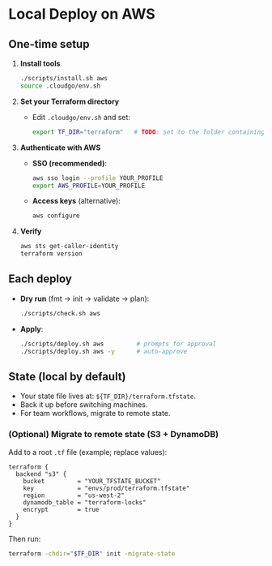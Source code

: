 
# Local Deploy on AWS

## One-time setup
1. **Install tools**
   ```bash
   ./scripts/install.sh aws
   source .cloudgo/env.sh
   ```

2. **Set your Terraform directory**
   - Edit `.cloudgo/env.sh` and set:
     ```bash
     export TF_DIR="terraform"   # TODO: set to the folder containing your *.tf
     ```

3. **Authenticate with AWS**
   - **SSO (recommended)**:
     ```bash
     aws sso login --profile YOUR_PROFILE
     export AWS_PROFILE=YOUR_PROFILE
     ```
   - **Access keys** (alternative):
     ```bash
     aws configure
     ```

4. **Verify**
   ```bash
   aws sts get-caller-identity
   terraform version
   ```

## Each deploy
- **Dry run** (fmt → init → validate → plan):
  ```bash
  ./scripts/check.sh aws
  ```

- **Apply**:
  ```bash
  ./scripts/deploy.sh aws         # prompts for approval
  ./scripts/deploy.sh aws -y      # auto-approve
  ```

## State (local by default)
- Your state file lives at: `${TF_DIR}/terraform.tfstate`.
- Back it up before switching machines.
- For team workflows, migrate to remote state.

### (Optional) Migrate to remote state (S3 + DynamoDB)
Add to a root `.tf` file (example; replace values):
```hcl
terraform {
  backend "s3" {
    bucket         = "YOUR_TFSTATE_BUCKET"
    key            = "envs/prod/terraform.tfstate"
    region         = "us-west-2"
    dynamodb_table = "terraform-locks"
    encrypt        = true
  }
}
```
Then run:
```bash
terraform -chdir="$TF_DIR" init -migrate-state
```
